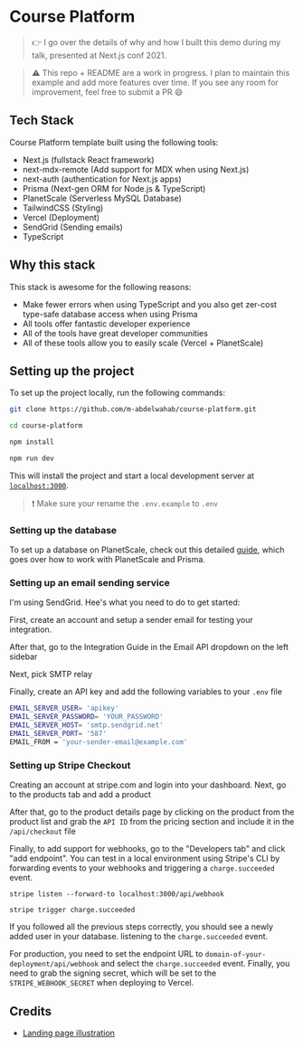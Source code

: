 # Course Platform

<!-- Add image -->

> 👉 I go over the details of why and how I built this demo during my talk, presented at Next.js conf 2021.


> ⚠️ This repo + README are a work in progress. I plan to maintain this example and add more features over time. If you see any room for improvement, feel free to submit a PR 😄

## Tech Stack

Course Platform template built using the following tools:
- Next.js (fullstack React framework)
- next-mdx-remote (Add support for MDX when using Next.js)
- next-auth (authentication for Next.js apps)
- Prisma (Next-gen ORM for Node.js & TypeScript)
- PlanetScale (Serverless MySQL Database)
- TailwindCSS (Styling)
- Vercel (Deployment)
- SendGrid (Sending emails)
- TypeScript

## Why this stack

This stack is awesome for the following reasons:
- Make fewer errors when using TypeScript and you also get zer-cost type-safe database access when using Prisma
- All tools offer fantastic developer experience
- All of the tools have great developer communities
- All of these tools allow you to easily scale (Vercel + PlanetScale)

## Setting up the project 

To set up the project locally, run the following commands:

```bash
git clone https://github.com/m-abdelwahab/course-platform.git

cd course-platform

npm install

npm run dev
```

This will install the project and start a local development server at [`localhost:3000`](http://localhost:3000).

> ❗️ Make sure your rename the `.env.example` to `.env`
### Setting up the database

To set up a database on PlanetScale, check out this detailed [guide](https://docs.planetscale.com/tutorials/automatic-prisma-migrations), which goes over how to work with PlanetScale and Prisma.

### Setting up an email sending service

I'm using SendGrid. Hee's what you need to do to get started:

First, create an account and setup a sender email for testing your integration.


After that, go to the Integration Guide in the Email API dropdown on the left sidebar


Next, pick SMTP relay


Finally, create an API key and add the following variables to your `.env` file
 
```bash
EMAIL_SERVER_USER= 'apikey'
EMAIL_SERVER_PASSWORD= 'YOUR_PASSWORD'
EMAIL_SERVER_HOST= 'smtp.sendgrid.net'
EMAIL_SERVER_PORT= '587'
EMAIL_FROM = 'your-sender-email@example.com'
```

### Setting up Stripe Checkout

Creating an account at stripe.com and login into your dashboard. Next, go to the products tab and add a product


After that, go to the product details page by clicking on the product from the product list and grab the `API ID` from the pricing section and include it in the `/api/checkout` file


Finally, to add support for webhooks, go to the "Developers tab" and click "add endpoint".
You can test in a local environment using Stripe's CLI by forwarding events to your webhooks and triggering a `charge.succeeded` event.

```
stripe listen --forward-to localhost:3000/api/webhook

stripe trigger charge.succeeded

```
If you followed all the previous steps correctly, you should see a newly added user in your database.  listening to the `charge.succeeded` event.


For production, you need to set the endpoint URL to `domain-of-your-deployment/api/webhook` and select the `charge.succeeded` event. Finally, you need to grab the signing secret, which will be set to the `STRIPE_WEBHOOK_SECRET` when deploying to Vercel.



## Credits

- [Landing page illustration](https://www.pixeltrue.com/free-packs/popular-icons) 